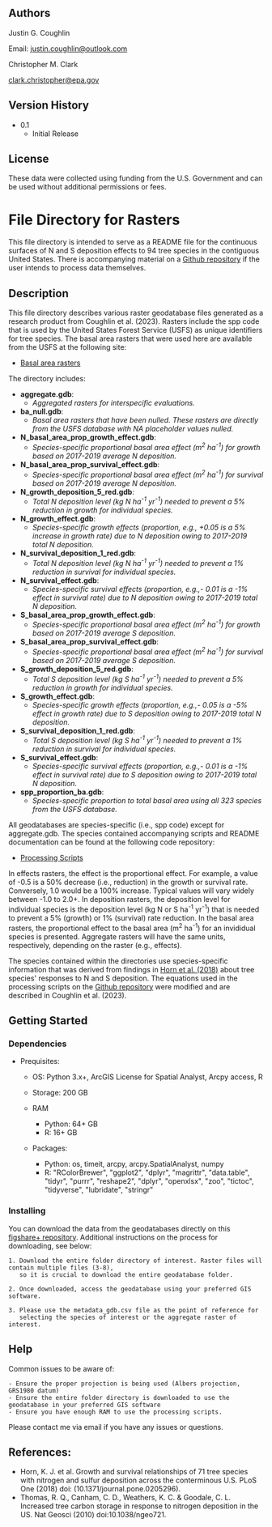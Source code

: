 ## Authors

Justin G. Coughlin

Email: justin.coughlin@outlook.com

Christopher M. Clark

clark.christopher@epa.gov

## Version History

* 0.1
    * Initial Release

## License

These data were collected using funding from the U.S. Government and can be used without additional permissions or fees. 

# File Directory for Rasters
This file directory is intended to serve as a README file for the continuous surfaces of N and S deposition effects to 94 tree species in the contiguous United States.
There is accompanying material on a [Github repository](https://github.com/Justin-Coughlin/air_pollution_effects_trees) if the user intends to process data themselves.

## Description
This file directory describes various raster geodatabase files generated as a research product from Coughlin et al. (2023).
Rasters include the spp code that is used by the United States Forest Service (USFS) as unique identifiers for tree species. 
The basal area rasters that were used here are available from the USFS at the following site:
* [Basal area rasters](https://www.fs.usda.gov/rds/archive/catalog/RDS-2013-0013)

The directory includes:

* **aggregate.gdb**: 
    * *Aggregated rasters for interspecific evaluations.* 
* **ba_null.gdb**: 
    * *Basal area rasters that have been nulled. These rasters are directly from the USFS database with NA placeholder values nulled.*
* **N_basal_area_prop_growth_effect.gdb**: 
    * *Species-specific proportional basal area effect (m<sup>2</sup> ha<sup>-1</sup>) for growth based on 2017-2019 average N deposition.*
* **N_basal_area_prop_survival_effect.gdb**: 
    * *Species-specific proportional basal area effect (m<sup>2</sup> ha<sup>-1</sup>) for survival based on 2017-2019 average N deposition.*
* **N_growth_deposition_5_red.gdb**: 
    * *Total N deposition level (kg N ha<sup>-1</sup> yr<sup>-1</sup>) needed to prevent a 5% reduction in growth for individual species.*
* **N_growth_effect.gdb**: 
    * *Species-specific growth effects (proportion, e.g., +0.05 is a 5% increase in growth rate) due to N deposition owing to 2017-2019 total N deposition.*
* **N_survival_deposition_1_red.gdb**: 
    * *Total N deposition level (kg N ha<sup>-1</sup> yr<sup>-1</sup>) needed to prevent a 1% reduction in survival for individual species.*
* **N_survival_effect.gdb**: 
    * *Species-specific survival effects (proportion, e.g.,- 0.01 is a -1% effect in survival rate) due to N deposition owing to 2017-2019 total N deposition.*
* **S_basal_area_prop_growth_effect.gdb**: 
    * *Species-specific proportional basal area effect (m<sup>2</sup> ha<sup>-1</sup>) for growth based on 2017-2019 average S deposition.*
* **S_basal_area_prop_survival_effect.gdb**: 
    * *Species-specific proportional basal area effect (m<sup>2</sup> ha<sup>-1</sup>) for survival based on 2017-2019 average S deposition.*
* **S_growth_deposition_5_red.gdb**: 
    * *Total S deposition level (kg S ha<sup>-1</sup> yr<sup>-1</sup>) needed to prevent a 5% reduction in growth for individual species.*
* **S_growth_effect.gdb**: 
    * *Species-specific growth effects (proportion, e.g.,- 0.05 is a -5% effect in growth rate) due to S deposition owing to 2017-2019 total N deposition.*
* **S_survival_deposition_1_red.gdb**: 
    * *Total S deposition level (kg S ha<sup>-1</sup> yr<sup>-1</sup>) needed to prevent a 1% reduction in survival for individual species.*
* **S_survival_effect.gdb**: 
    * *Species-specific survival effects (proportion, e.g.,- 0.01 is a -1% effect in survival rate) due to S deposition owing to 2017-2019 total N deposition.*
* **spp_proportion_ba.gdb**: 
    * *Species-specific proportion to total basal area using all 323 species from the USFS database.*

All geodatabases are species-specific (i.e., spp code) except for aggregate.gdb. The species contained accompanying scripts and README documentation can be found at the following code repository:
* [Processing Scripts](https://github.com/Justin-Coughlin/air_pollution_effects_trees)

In effects rasters, the effect is the proportional effect. For example, a value of -0.5 is a 50% decrease (i.e., reduction) in the growth or survival rate. Conversely, 1.0 would be a 100% increase. Typical values 
will vary widely between -1.0 to 2.0+. In deposition rasters, the deposition level for individual species is the deposition level (kg N or S ha<sup>-1</sup> yr<sup>-1</sup>) that is needed to prevent a 5% (growth) or
1% (survival) rate reduction. In the basal area rasters, the proportional effect to the basal area (m<sup>2</sup> ha<sup>-1</sup>) for an invididual species is presented. Aggregate rasters will have the same units, respectively, depending on the raster (e.g., effects).

The species contained within the directories use species-specific information that was derived from findings in [Horn et al. (2018)](https://doi.org/10.1371/journal.pone.0205296) about tree species' responses to N and S deposition. The equations used in the processing scripts on the [Github repository](https://github.com/Justin-Coughlin/air_pollution_effects_trees/tree/main/python) were modified and are described in Coughlin et al. (2023).

## Getting Started

### Dependencies

* Prequisites:
    * OS: Python 3.x+, ArcGIS License for Spatial Analyst, Arcpy access, R

    * Storage: 200 GB

    * RAM 
        * Python: 64+ GB
        * R: 16+ GB

    * Packages: 
        * Python: os, timeit, arcpy, arcpy.SpatialAnalyst, numpy
        * R: "RColorBrewer", "ggplot2", "dplyr", "magrittr", "data.table", "tidyr", "purrr", "reshape2", "dplyr", "openxlsx", "zoo", "tictoc", "tidyverse", "lubridate", "stringr"

### Installing
You can download the data from the geodatabases directly on this [figshare+ repository](https://github.com/Justin-Coughlin/air_pollution_effects_trees).
Additional instructions on the process for downloading, see below: 
```
1. Download the entire folder directory of interest. Raster files will contain multiple files (3-8), 
   so it is crucial to download the entire geodatabase folder.

2. Once downloaded, access the geodatabase using your preferred GIS software.

3. Please use the metadata_gdb.csv file as the point of reference for 
   selecting the species of interest or the aggregate raster of interest.
```
## Help

Common issues to be aware of:
```
- Ensure the proper projection is being used (Albers projection, GRS1980 datum) 
- Ensure the entire folder directory is downloaded to use the geodatabase in your preferred GIS software
- Ensure you have enough RAM to use the processing scripts.
```
Please contact me via email if you have any issues or questions.

## References:

* Horn, K. J. et al. Growth and survival relationships of 71 tree species with nitrogen and sulfur deposition across the conterminous U.S. PLoS One (2018) doi: (10.1371/journal.pone.0205296).
* Thomas, R. Q., Canham, C. D., Weathers, K. C. & Goodale, C. L. Increased tree carbon storage in response to nitrogen deposition in the US. Nat Geosci (2010) doi:10.1038/ngeo721.
